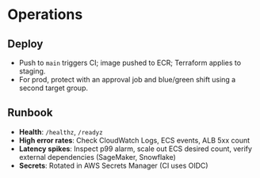 # Operations

## Deploy
- Push to `main` triggers CI; image pushed to ECR; Terraform applies to staging.
- For prod, protect with an approval job and blue/green shift using a second target group.

## Runbook
- **Health**: `/healthz`, `/readyz`
- **High error rates**: Check CloudWatch Logs, ECS events, ALB 5xx count
- **Latency spikes**: Inspect p99 alarm, scale out ECS desired count, verify external dependencies (SageMaker, Snowflake)
- **Secrets**: Rotated in AWS Secrets Manager (CI uses OIDC)